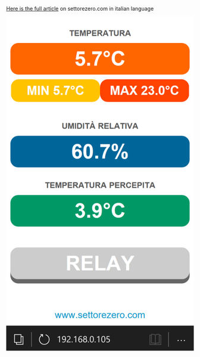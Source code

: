 [Here is the full article](http://www.settorezero.com/wordpress/termometro-wi-fi-con-indicazione-umidita-temperatura-percepita-e-controllo-rele-mediante-esp8266/) on settorezero.com in italian language

![application screenshot](https://github.com/Cyb3rn0id/ESP8266_experiments/blob/master/DHT22_and_Relay_demo_with_Min_e_Max/DHT_22_and_relay_2.png)

